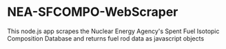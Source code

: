 NEA-SFCOMPO-WebScraper
======================

This node.js app scrapes the Nuclear Energy Agency's Spent Fuel Isotopic Composition Database and returns fuel rod data as javascript objects
